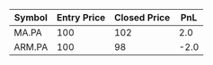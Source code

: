 | Symbol  | Entry Price | Closed Price | PnL |
| ------------- | ------------- | ------------- | ------------- |
| MA.PA  | 100  | 102  | 2.0  |
| ARM.PA  | 100  | 98 | -2.0 |
